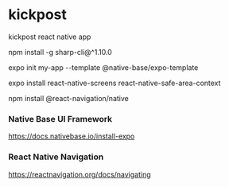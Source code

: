# kickpost
kickpost react native app


npm install -g sharp-cli@^1.10.0


expo init my-app --template @native-base/expo-template


expo install react-native-screens react-native-safe-area-context

npm install @react-navigation/native


### Native Base UI Framework
https://docs.nativebase.io/install-expo


### React Native Navigation
https://reactnavigation.org/docs/navigating
